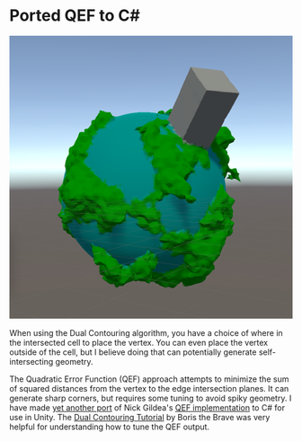 # Ported QEF to C#

![Ported QEF to C#](qef.png)

When using the Dual Contouring algorithm,
you have a choice of where in the intersected cell to place the vertex.
You can even place the vertex outside of the cell,
but I believe doing that can potentially generate self-intersecting geometry.

The Quadratic Error Function (QEF) approach attempts to minimize the sum of squared distances from the vertex to the edge intersection planes.
It can generate sharp corners,
but requires some tuning to avoid spiky geometry.
I have made [yet another port](https://github.com/elemel/qef-csharp) of
Nick Gildea's [QEF implementation](https://github.com/nickgildea/qef) to C# for use in Unity.
The [Dual Contouring Tutorial](https://www.boristhebrave.com/2018/04/15/dual-contouring-tutorial/)
by Boris the Brave was very helpful for understanding how to tune the QEF output.
